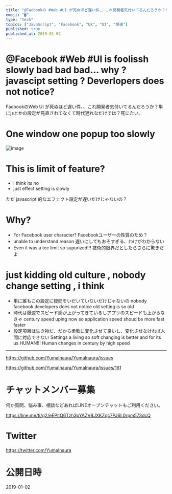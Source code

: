 ```yaml
---
title: "@Facbookの #Web #UI が死ぬほど遅い件、、これ開発者気付いてるんだろうか？単にjsとかの設定が見直されてなくて時代遅れなだけ"
emoji: "🖥"
type: "tech"
topics: ["JavaScript", "Facebook", "UX", "UI", "爆速"]
published: true
published_at: 2019-01-02
---
```


# @Facebook #Web #UI is foolissh slowly bad bad bad… why ? javascipt setting ? Deverlopers does not notice?

FacbookのWeb UI が死ぬほど遅い件、、これ開発者気付いてるんだろうか？単にjsとかの設定が見直されてなくて時代遅れなだけでは？死にたい。

# One window one popup too slowly

![image](https://user-images.githubusercontent.com/13635059/50578015-12c04b80-0e77-11e9-9811-f06affe5ae1a.png)

# This is limit of feature?

- i think its no 
- just effect setting is slowly 

ただ javascript 的なエフェクト設定が遅いだけじゃないの？

# Why?

- For Facebook user character? Facebookユーザーの性質のため？
- unable to understand reason 遅いにしてもおそすぎる、わけがわからない
- Even it was a tec limit so supurized!!! 技術的限界だとしたらさらに驚きだよ

# just kidding old culture , nobody change setting , i think

- 単に誰もこの設定に疑問をいだいていないだけじゃないの nobody facebook developers does not notice old setting is so old
- 時代は爆速でスピード感が上がってきているしアプリのスピードも上がらなきゃ century speed uping now so application speed shoud be more fast faster 
- 設定項目は生き物だ、だから柔軟に変化させて良いし、変化させなければ人間に対応できない Settings a living so soft changing is better and for its us HUMAN!!! Human changes in century by high speed


---

https://github.com/YumaInaura/YumaInaura/issues

https://github.com/YumaInaura/YumaInaura/issues/161








<!-- Update From Qiita API -->

# チャットメンバー募集


何か質問、悩み事、相談などあればLINEオープンチャットもご利用ください。

https://line.me/ti/g2/eEPltQ6Tzh3pYAZV8JXKZqc7PJ6L0rpm573dcQ





# Twitter


https://twitter.com/YumaInaura


<!-- Update From Qiita API -->



# 公開日時

2019-01-02
